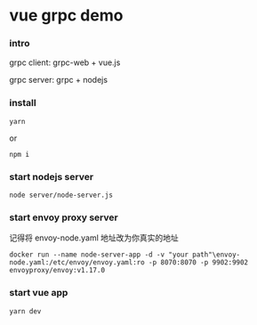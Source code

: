 # vue grpc demo

### intro

grpc client: grpc-web + vue.js

grpc server: grpc + nodejs

### install

```
yarn
```

or

```
npm i
```

### start nodejs server

```
node server/node-server.js
```

### start envoy proxy server

记得将 envoy-node.yaml 地址改为你真实的地址

```
docker run --name node-server-app -d -v "your path"\envoy-node.yaml:/etc/envoy/envoy.yaml:ro -p 8070:8070 -p 9902:9902 envoyproxy/envoy:v1.17.0
```

### start vue app

```
yarn dev
```
